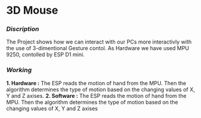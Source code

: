# 3D Mouse
### _Discription_

The Project shows how we can interact with our PCs more interactivly with the use of 3-dimentional Gesture contol. As Hardware we have used MPU 9250, contolled by ESP D1 mini. 

### _Working_

 **1. Hardware :**
The ESP reads the motion of hand from the MPU. Then the algorithm determines the type of motion based on the changing values of X, Y and Z axises.
 **2. Software :**
The ESP reads the motion of hand from the MPU. Then the algorithm determines the type of motion based on the changing values of X, Y and Z axises   

